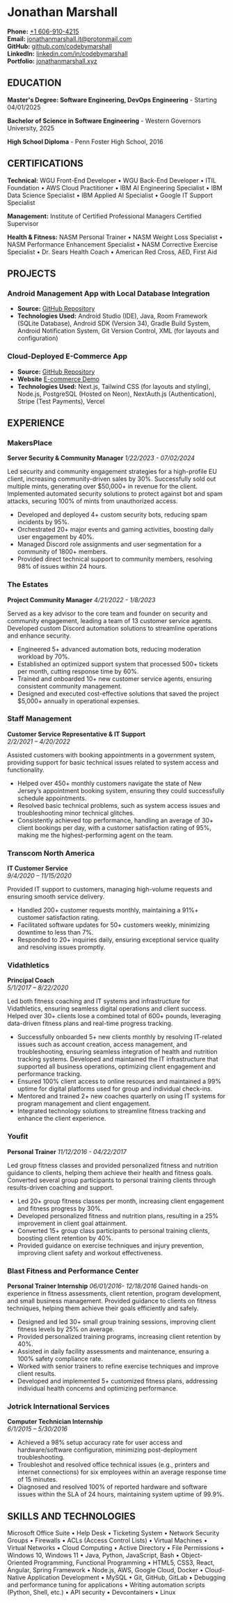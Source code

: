 # Jonathan Marshall

**Phone:** [+1 606-910-4215](tel:+16069104215)  
**Email:** [jonathanmarshall.it@protonmail.com](mailto:jonathanmarshall.it@protonmail.com)  
**GitHub:** [github.com/codebymarshall](https://github.com/codebymarshall)  
**LinkedIn:** [linkedin.com/in/codebymarshall](https://linkedin.com/in/codebymarshall)  
**Portfolio:** [jonathanmarshall.xyz](https://jonathanmarshall.xyz)  

## EDUCATION

**Master's Degree: Software Engineering, DevOps Engineering**    - Starting 04/01/2025

**Bachelor of Science in Software Engineering**                   - Western Governors University, 2025  

**High School Diploma**                                                   - Penn Foster High School, 2016  

## CERTIFICATIONS

**Technical:** WGU Front-End Developer • WGU Back-End Developer • ITIL Foundation • AWS Cloud Practitioner • IBM AI Engineering Specialist • IBM Data Science Specialist • IBM Applied AI Specialist • Google IT Support Specialist

**Management:** Institute of Certified Professional Managers Certified Supervisor

**Health & Fitness:** NASM Personal Trainer • NASM Weight Loss Specialist • NASM Performance Enhancement Specialist • NASM Corrective Exercise Specialist • Dr. Sears Health Coach • American Red Cross, AED, First Aid

## PROJECTS

### Android Management App with Local Database Integration

- **Source:** [GitHub Repository](https://github.com/codebymarshall/mobile-app)  
- **Technologies Used:** Android Studio (IDE), Java, Room Framework (SQLite Database), Android SDK (Version 34), Gradle Build System, Android Notification System, Git Version Control, XML (for layouts and configuration)

### Cloud-Deployed E-Commerce App

- **Source:** [GitHub Repository](https://github.com/codebymarshall/eccomerce-store)
- **Website** [E-commerce Demo](https://eccomerce-store-nine.vercel.app/)
- **Technologies Used:** Next.js, Tailwind CSS (for layouts and styling), Node.js, PostgreSQL (Hosted on Neon), NextAuth.js (Authentication), Stripe (Test Payments), Vercel

## EXPERIENCE

### MakersPlace  

**Server Security & Community Manager**
*1/22/2023 - 07/02/2024*

Led security and community engagement strategies for a high-profile EU client, increasing community-driven sales by 30%. Successfully sold out multiple mints, generating over $50,000+ in revenue for the client. Implemented automated security solutions to protect against bot and spam attacks, securing 100% of mints from unauthorized access.

- Developed and deployed 4+ custom security bots, reducing spam incidents by 95%.
- Orchestrated 20+ major events and gaming activities, boosting daily user engagement by 40%.
- Managed Discord role assignments and user segmentation for a community of 1800+ members.
- Provided direct technical support to community members, resolving 98% of issues within 24 hours.

### The Estates

**Project Community Manager**
*4/21/2022 - 1/8/2023*

Served as a key advisor to the core team and founder on security and community engagement, leading a team of 13 customer service agents. Developed custom Discord automation solutions to streamline operations and enhance security.

- Engineered 5+ advanced automation bots, reducing moderation workload by 70%.
- Established an optimized support system that processed 500+ tickets per month, cutting response time by 60%.
- Trained and onboarded 10+ new customer service agents, ensuring consistent community management.
- Designed and executed cost-effective solutions that saved the project $5,000+ annually in operational expenses.

### Staff Management  

**Customer Service Representative & IT Support**  
*2/2/2021 – 4/20/2022*  

Assisted customers with booking appointments in a government system, providing support for basic technical issues related to system access and functionality.

- Helped over 450+ monthly customers navigate the state of New Jersey’s appointment booking system, ensuring they could successfully schedule appointments.
- Resolved basic technical problems, such as system access issues and troubleshooting minor technical glitches.
- Consistently achieved top performance, handling an average of 30+ client bookings per day, with a customer satisfaction rating of 95%, making me the highest-performing agent on the team.

### Transcom North America  

**IT Customer Service**  
*9/4/2020 – 11/15/2020*  

Provided IT support to customers, managing high-volume requests and ensuring smooth service delivery.

- Handled 200+ customer requests monthly, maintaining a 91%+ customer satisfaction rating.
- Facilitated software updates for 50+ customers weekly, minimizing downtime to less than 7%.
- Responded to 20+ inquiries daily, ensuring exceptional service quality and resolving issues promptly.

### Vidathletics  

**Principal Coach**  
*5/1/2017 – 8/22/2020*  

Led both fitness coaching and IT systems and infrastructure for Vidathletics, ensuring seamless digital operations and client success. Helped over 30+ clients lose a combined total of 600+ pounds, leveraging data-driven fitness plans and real-time progress tracking.

- Successfully onboarded 5+ new clients monthly by resolving IT-related issues such as account creation, access management, and troubleshooting, ensuring seamless integration of health and nutrition tracking systems. Developed and maintained the IT infrastructure that supported all business operations, optimizing client engagement and performance tracking.
- Ensured 100% client access to online resources and maintained a 99% uptime for digital platforms used for group and individual check-ins.
- Mentored and trained 2+ new coaches quarterly on using IT systems for program management and client engagement.
- Integrated technology solutions to streamline fitness tracking and enhance the client experience.

### Youfit

**Personal Trainer**
*11/12/2016 - 04/22/2017*

Led group fitness classes and provided personalized fitness and nutrition guidance to clients, helping them achieve their health and fitness goals. Converted several group participants to personal training clients through results-driven coaching and support.

- Led 20+ group fitness classes per month, increasing client engagement and fitness progress by 30%.
- Developed personalized fitness and nutrition plans, resulting in a 25% improvement in client goal attainment.
- Converted 15+ group class participants to personal training clients, boosting client retention by 40%.
- Provided guidance on exercise techniques and injury prevention, improving client safety and workout effectiveness.

### Blast Fitness and Performance Center

**Personal Trainer Internship**
*06/01/2016- 12/18/2016*
Gained hands-on experience in fitness assessments, client retention, program development, and small business management. Provided guidance to clients on fitness techniques, helping them achieve their goals efficiently and safely.

- Designed and led 30+ small group training sessions, improving client fitness levels by 25% on average.
- Provided personalized training programs, increasing client retention by 40%.
- Assisted in daily facility assessments and maintenance, ensuring a 100% safety compliance rate.
- Worked with senior trainers to refine exercise techniques and improve client results.
- Developed and implemented 5+ customized fitness plans, addressing individual health concerns and optimizing performance.

### Jotrick International Services  

**Computer Technician Internship**  
*6/1/2015 – 5/30/2016*  

- Achieved a 98% setup accuracy rate for user access and hardware/software configuration, minimizing post-deployment troubleshooting.
- Troubleshot and resolved office technical issues (e.g., printers and internet connections) for six employees within an average response time of 15 minutes.
- Diagnosed and resolved 100% of reported hardware and software issues within the SLA of 24 hours, maintaining system uptime of 99.9%.

## SKILLS AND TECHNOLOGIES

Microsoft Office Suite • Help Desk • Ticketing System • Network Security Groups • Firewalls • ACLs (Access Control Lists) • Virtual Machines • Virtual Networks • Cloud Computing • Active Directory • File Permissions • Windows 10, Windows 11 • Java, Python, JavaScript, Bash • Object-Oriented Programming, Functional Programming • HTML5, CSS3, React, Angular, Spring Framework • Node.js, AWS, Google Cloud, Docker • Cloud-Native Application Development • MySQL • Git, GitHub, GitLab • Debugging and performance tuning for applications • Writing automation scripts (Python, Shell, etc.) • API security • Devcontainers • Linux
